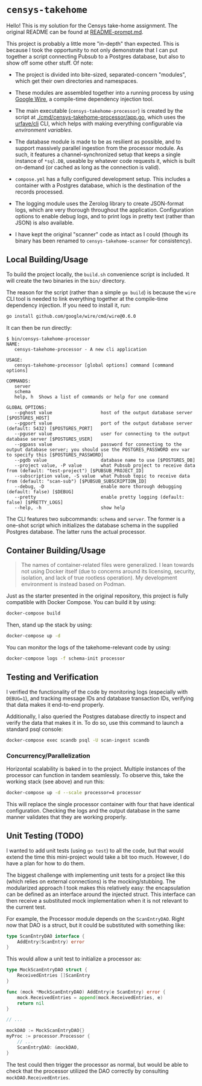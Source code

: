 # `censys-takehome`

Hello! This is my solution for the Censys take-home assignment. The original README can be found at [README-prompt.md](./README-prompt.md).

This project is probably a little more "in-depth" than expected. This is because I took the opportunity to not only demonstrate that I can put together a script connecting Pubsub to a Postgres database, but also to show off some other stuff. Of note:

* The project is divided into bite-sized, separated-concern "modules", which get their own directories and namespaces.

* These modules are assembled together into a running process by using [Google Wire](https://github.com/google/wire), a compile-time dependency injection tool.

* The main executable (`censys-takehome-processor`) is created by the script at [./cmd/censys-takehome-processor/app.go](./cmd/censys-takehome-processor/app.go), which uses the [urfave/cli](https://cli.urfave.org/) CLI, which helps with making everything configurable via _environment variables_.

* The database module is made to be as resilient as possible, and to support massively parallel ingestion from the processor module. As such, it features a channel-synchronized setup that keeps a single instance of `*sql.DB`, useable by whatever code requests it, which is built on-demand (or cached as long as the connection is valid).

* `compose.yml` has a fully configured development setup. This includes a container with a Postgres database, which is the destination of the records processed.

* The logging module uses the Zerolog library to create JSON-format logs, which are very thorough throughout the application. Configuration options to enable debug logs, and to print logs in pretty text (rather than JSON) is also available.

* I have kept the original "scanner" code as intact as I could (though its binary has been renamed to `censys-takehome-scanner` for consistency).

## Local Building/Usage

To build the project locally, the `build.sh` convenience script is included. It will create the two binaries in the `bin/` directory.

The reason for the script (rather than a simple `go build`) is because the `wire` CLI tool is needed to link everything together at the compile-time dependency injection. If you need to install it, run:

```bash
go install github.com/google/wire/cmd/wire@0.6.0
```

It can then be run directly:

```text
$ bin/censys-takehome-processor 
NAME:
   censys-takehome-processor - A new cli application

USAGE:
   censys-takehome-processor [global options] command [command options]

COMMANDS:
   server   
   schema   
   help, h  Shows a list of commands or help for one command

GLOBAL OPTIONS:
   --pghost value                  host of the output database server [$POSTGRES_HOST]
   --pgport value                  port of the output database server (default: 5432) [$POSTGRES_PORT]
   --pguser value                  user for connecting to the output database server [$POSTGRES_USER]
   --pgpass value                  password for connecting to the output database server; you should use the POSTGRES_PASSWORD env var to specify this [$POSTGRES_PASSWORD]
   --pgdb value                    database name to use [$POSTGRES_DB]
   --project value, -P value       what Pubsub project to receive data from (default: "test-project") [$PUBSUB_PROJECT_ID]
   --subscription value, -S value  what Pubsub topic to receive data from (default: "scan-sub") [$PUBSUB_SUBSCRIPTION_ID]
   --debug, -D                     enable more thorough debugging (default: false) [$DEBUG]
   --pretty                        enable pretty logging (default: false) [$PRETTY_LOGS]
   --help, -h                      show help
```

The CLI features two subcommands: `schema` and `server`. The former is a one-shot script which initializes the database schema in the supplied Postgres database. The latter runs the actual processor.

## Container Building/Usage

> The names of container-related files were generalized. I lean towards not using Docker itself (due to concerns around its licensing, security, isolation, and lack of true rootless operation). My development environment is instead based on Podman.

Just as the starter presented in the original repository, this project is fully compatible with Docker Compose. You can build it by using:

```bash
docker-compose build
```

Then, stand up the stack by using:

```bash
docker-compose up -d
```

You can monitor the logs of the takehome-relevant code by using:

```bash
docker-compose logs -f schema-init processor
```

## Testing and Verification

I verified the functionality of the code by monitoring logs (especially with `DEBUG=1`), and tracking message IDs and database transaction IDs, verifying that data makes it end-to-end properly.

Additionally, I also queried the Postgres database directly to inspect and verify the data that makes it in. To do so, use this command to launch a standard psql console:

```bash
docker-compose exec scandb psql -U scan-ingest scandb
```

### Concurrency/Parallelization

Horizontal scalability is baked in to the project. Multiple instances of the processor can function in tandem seamlessly. To observe this, take the working stack (see above) and run this:

```bash
docker-compose up -d --scale processor=4 processor
```

This will replace the single processor container with four that have identical configuration. Checking the logs and the output database in the same manner validates that they are working properly.

## Unit Testing (TODO)

I wanted to add unit tests (using `go test`) to all the code, but that would extend the time this mini-project would take a bit too much. However, I do have a plan for how to do them.

The biggest challenge with implementing unit tests for a project like this (which relies on external connections) is the mocking/stubbing. The modularized approach I took makes this relatively easy: the encapsulation can be defined as an interface around the injected struct. This interface can then receive a substituted mock implementation when it is not relevant to the current test.

For example, the Processor module depends on the `ScanEntryDAO`. Right now that DAO is a struct, but it could be substituted with something like:

```go
type ScanEntryDAO interface {
    AddEntry(ScanEntry) error
}
```

This would allow a unit test to initialize a processor as:

```go
type MockScanEntryDAO struct {
    ReceivedEntries []ScanEntry
}

func (mock *MockScanEntryDAO) AddEntry(e ScanEntry) error {
    mock.ReceivedEntries = append(mock.ReceivedEntries, e)
    return nil
}

// ...

mockDAO := MockScanEntryDAO{}
myProc := processor.Processor {
    // ...
    ScanEntryDAO: &mockDAO,
}
```

The test could then trigger the processor as normal, but would be able to check that the processor utilized the DAO correctly by consulting `mockDAO.ReceivedEntries`.
